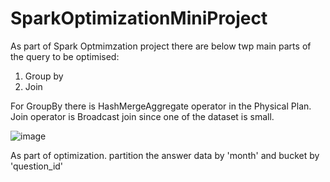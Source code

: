 # SparkOptimizationMiniProject

As part of Spark Optmimzation project there are below twp main parts of the query to be optimised:

1. Group by
2. Join 

For GroupBy there is HashMergeAggregate operator in the Physical Plan.
Join operator is Broadcast join since one of the dataset is small.

![image](https://user-images.githubusercontent.com/75573079/128239742-be6d1173-b300-414d-9b35-2c73449b7032.png)


As part of optimization.
partition the answer data by 'month' and bucket by 'question_id'

